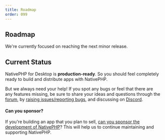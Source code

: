 ```yaml
---
title: Roadmap
order: 099
---
```


## Roadmap

We're currently focused on reaching the next minor release.

## Current Status

NativePHP for Desktop is **production-ready**. So you should feel completely ready to build and distribute apps
with NativePHP.

But we always need your help! If you spot any bugs or feel that there are any features missing, be sure to share
your ideas and questions through the <a href="https://github.com/orgs/nativephp/discussions" target="_blank">forum</a>, by
<a href="https://github.com/nativephp/laravel/issues/new/choose" target="_blank">raising issues/reporting bugs</a>, and discussing on
[Discord](/discord).

<aside class="relative z-0 mt-5 overflow-hidden rounded-2xl bg-pink-50 px-5 ring-1 ring-black/5 dark:bg-pink-600/10">

#### Can you sponsor?

If you're building an app that you plan to sell,
[can you sponsor the development of NativePHP](/docs/getting-started/sponsoring)? This will help us to continue
maintaining and supporting NativePHP.

</aside>

